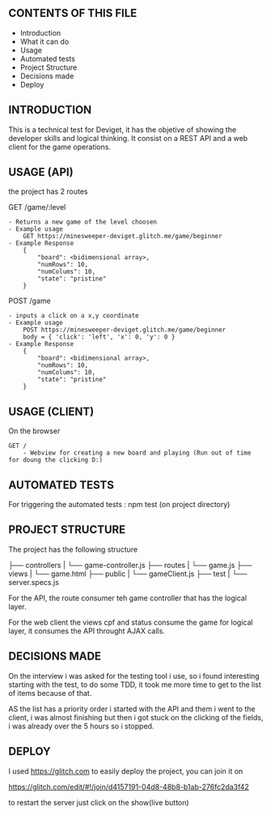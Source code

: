 CONTENTS OF THIS FILE
---------------------
   
 * Introduction
 * What it can do
 * Usage
 * Automated tests
 * Project Structure
 * Decisions made
 * Deploy


 INTRODUCTION
------------

This is a technical test for Deviget, it has the objetive of showing the developer skills and logical thinking. It consist on a REST API and a web client for the game operations.


USAGE (API)
------

the project has 2 routes

GET /game/:level

    - Returns a new game of the level choosen
    - Example usage
        GET https://minesweeper-deviget.glitch.me/game/beginner
    - Exampĺe Response
        {
            "board": <bidimensional array>,
            "numRows": 10,
            "numColums": 10,
            "state": "pristine"
        }

POST /game

    - inputs a click on a x,y coordinate
    - Example usage
        POST https://minesweeper-deviget.glitch.me/game/beginner
        body = { 'click': 'left', 'x': 0, 'y': 0 }
    - Exampĺe Response
        {
            "board": <bidimensional array>,
            "numRows": 10,
            "numColums": 10,
            "state": "pristine"
        }

USAGE (CLIENT)
------

On the browser

    GET / 
        - Webview for creating a new board and playing (Run out of time for doung the clicking D:)

AUTOMATED TESTS
------
For triggering the automated tests : npm test (on project directory)

PROJECT STRUCTURE
------

The project has the following structure
    
├── controllers
|   └── game-controller.js
├── routes
|   └── game.js
├── views
|   └── game.html
├── public
|   └── gameClient.js
├── test
|   └── server.specs.js


For the API, the route consumer teh game controller that has the logical layer.

For the web client the views cpf and status consume the game for logical layer, it consumes the API throught AJAX calls.


DECISIONS MADE
------

On the interview i was asked for the testing tool i use, so i found interesting starting with the test, to do some TDD, it took me more time to get to the list of items because of that.

AS the list has a priority order i started with the API and them i went to the client, i was almost finishing but then i got stuck on the clicking of the fields, i was already over the 5 hours so i stopped.


DEPLOY
------

I used https://glitch.com to easily deploy the project, you can join it on

https://glitch.com/edit/#!/join/d4157191-04d8-48b8-b1ab-276fc2da3f42

to restart the server just click on the show(live button)
